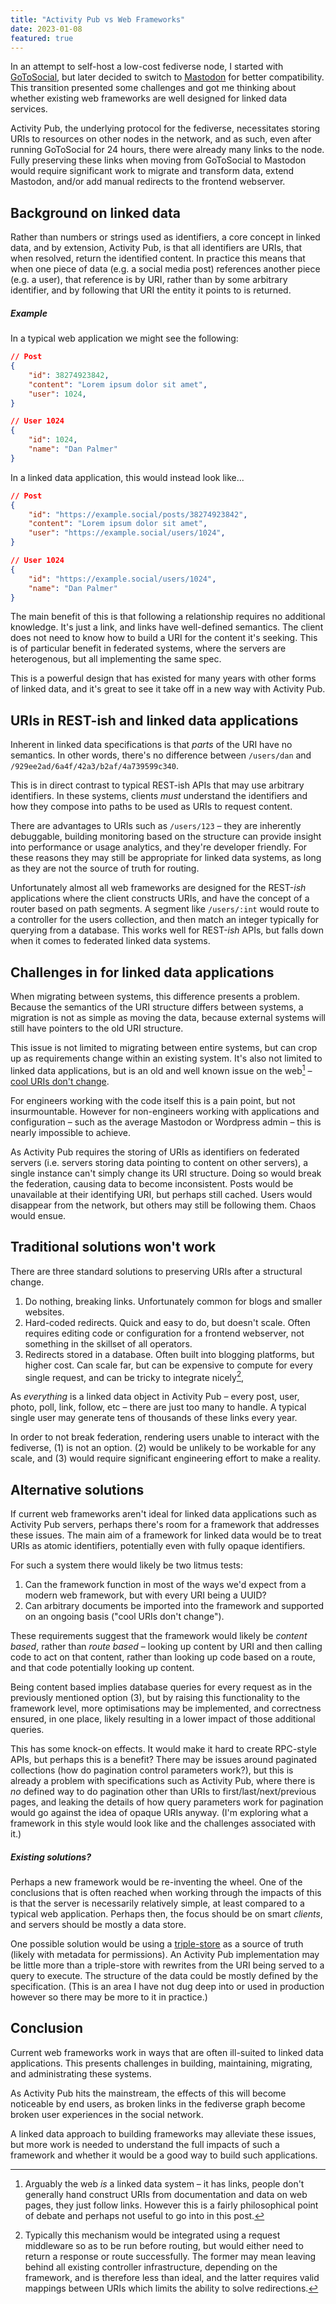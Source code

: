 ```yaml
---
title: "Activity Pub vs Web Frameworks"
date: 2023-01-08
featured: true
---
```


In an attempt to self-host a low-cost fediverse node, I started with [GoToSocial][gotosocial], but later decided to switch to [Mastodon][mastodon] for better compatibility. This transition presented some challenges and got me thinking about whether existing web frameworks are well designed for linked data services.

Activity Pub, the underlying protocol for the fediverse, necessitates storing URIs to resources on other nodes in the network, and as such, even after running GoToSocial for 24 hours, there were already many links to the node. Fully preserving these links when moving from GoToSocial to Mastodon would require significant work to migrate and transform data, extend Mastodon, and/or add manual redirects to the frontend webserver.

## Background on linked data

Rather than numbers or strings used as identifiers, a core concept in linked data, and by extension, Activity Pub, is that all identifiers are URIs, that when resolved, return the identified content. In practice this means that when one piece of data (e.g. a social media post) references another piece (e.g. a user), that reference is by URI, rather than by some arbitrary identifier, and by following that URI the entity it points to is returned.

##### Example

In a typical web application we might see the following:

```json
// Post
{
    "id": 38274923842,
    "content": "Lorem ipsum dolor sit amet",
    "user": 1024,
}

// User 1024
{
    "id": 1024,
    "name": "Dan Palmer"
}
```

In a linked data application, this would instead look like...

```json
// Post
{
    "id": "https://example.social/posts/38274923842",
    "content": "Lorem ipsum dolor sit amet",
    "user": "https://example.social/users/1024",
}

// User 1024
{
    "id": "https://example.social/users/1024",
    "name": "Dan Palmer"
}
```

The main benefit of this is that following a relationship requires no additional knowledge. It's just a link, and links have well-defined semantics. The client does not need to know how to build a URI for the content it's seeking. This is of particular benefit in federated systems, where the servers are heterogenous, but all implementing the same spec.

This is a powerful design that has existed for many years with other forms of linked data, and it's great to see it take off in a new way with Activity Pub.

## URIs in REST-ish and linked data applications

Inherent in linked data specifications is that _parts_ of the URI have no semantics. In other words, there's no difference between `/users/dan` and `/929ee2ad/6a4f/42a3/b2af/4a739599c340`.

This is in direct contrast to typical REST-ish APIs that may use arbitrary identifiers. In these systems, clients _must_ understand the identifiers and how they compose into paths to be used as URIs to request content.

There are advantages to URIs such as `/users/123` – they are inherently debuggable, building monitoring based on the structure can provide insight into performance or usage analytics, and they're developer friendly. For these reasons they may still be appropriate for linked data systems, as long as they are not the source of truth for routing.

Unfortunately almost all web frameworks are designed for the REST-_ish_ applications where the client constructs URIs, and have the concept of a router based on path segments. A segment like `/users/:int` would route to a controller for the users collection, and then match an integer typically for querying from a database. This works well for REST-_ish_ APIs, but falls down when it comes to federated linked data systems.

## Challenges in for linked data applications

When migrating between systems, this difference presents a problem. Because the semantics of the URI structure differs between systems, a migration is not as simple as moving the data, because external systems will still have pointers to the old URI structure.

This issue is not limited to migrating between entire systems, but can crop up as requirements change within an existing system. It's also not limited to linked data applications, but is an old and well known issue on the web[^1] – [cool URIs don't change][cooluris].

For engineers working with the code itself this is a pain point, but not insurmountable. However for non-engineers working with applications and configuration – such as the average Mastodon or Wordpress admin – this is nearly impossible to achieve.

As Activity Pub requires the storing of URIs as identifiers on federated servers (i.e. servers storing data pointing to content on other servers), a single instance can't simply change its URI structure. Doing so would break the federation, causing data to become inconsistent. Posts would be unavailable at their identifying URI, but perhaps still cached. Users would disappear from the network, but others may still be following them. Chaos would ensue.

## Traditional solutions won't work

There are three standard solutions to preserving URIs after a structural change.

1. Do nothing, breaking links. Unfortunately common for blogs and smaller websites.
2. Hard-coded redirects. Quick and easy to do, but doesn't scale. Often requires editing code or configuration for a frontend webserver, not something in the skillset of all operators.
3. Redirects stored in a database. Often built into blogging platforms, but higher cost. Can scale far, but can be expensive to compute for every single request, and can be tricky to integrate nicely[^2],

As _everything_ is a linked data object in Activity Pub – every post, user, photo, poll, link, follow, etc – there are just too many to handle. A typical single user may generate tens of thousands of these links every year.

In order to not break federation, rendering users unable to interact with the fediverse, (1) is not an option. (2) would be unlikely to be workable for any scale, and (3) would require significant engineering effort to make a reality.

## Alternative solutions

If current web frameworks aren't ideal for linked data applications such as Activity Pub servers, perhaps there's room for a framework that addresses these issues. The main aim of a framework for linked data would be to treat URIs as atomic identifiers, potentially even with fully opaque identifiers.

For such a system there would likely be two litmus tests:

1. Can the framework function in most of the ways we'd expect from a modern web framework, but with every URI being a UUID?
2. Can arbitrary documents be imported into the framework and supported on an ongoing basis ("cool URIs don't change").

These requirements suggest that the framework would likely be _content based_, rather than _route based_ – looking up content by URI and then calling code to act on that content, rather than looking up code based on a route, and that code potentially looking up content.

Being content based implies database queries for every request as in the previously mentioned option (3), but by raising this functionality to the framework level, more optimisations may be implemented, and correctness ensured, in one place, likely resulting in a lower impact of those additional queries.

This has some knock-on effects. It would make it hard to create RPC-style APIs, but perhaps this is a benefit? There may be issues around paginated collections (how do pagination control parameters work?), but this is already a problem with specifications such as Activity Pub, where there is _no_ defined way to do pagination other than URIs to first/last/next/previous pages, and leaking the details of how query parameters work for pagination would go against the idea of opaque URIs anyway. (I'm exploring what a framework in this style would look like and the challenges associated with it.)

##### Existing solutions?

Perhaps a new framework would be re-inventing the wheel. One of the conclusions that is often reached when working through the impacts of this is that the server is necessarily relatively simple, at least compared to a typical web application. Perhaps then, the focus should be on smart _clients_, and servers should be mostly a data store.

One possible solution would be using a [triple-store][triplestore] as a source of truth (likely with metadata for permissions). An Activity Pub implementation may be little more than a triple-store with rewrites from the URI being served to a query to execute. The structure of the data could be mostly defined by the specification. (This is an area I have not dug deep into or used in production however so there may be more to it in practice.)

## Conclusion

Current web frameworks work in ways that are often ill-suited to linked data applications. This presents challenges in building, maintaining, migrating, and administrating these systems.

As Activity Pub hits the mainstream, the effects of this will become noticeable by end users, as broken links in the fediverse graph become broken user experiences in the social network.

A linked data approach to building frameworks may alleviate these issues, but more work is needed to understand the full impacts of such a framework and whether it would be a good way to build such applications.

[mastodon]: https://joinmastodon.org/
[gotosocial]: https://gotosocial.org/
[cooluris]: https://www.w3.org/Provider/Style/URI.html
[triplestore]: https://en.wikipedia.org/wiki/Triplestore

[^1]: Arguably the web _is_ a linked data system – it has links, people don't generally hand construct URIs from documentation and data on web pages, they just follow links. However this is a fairly philosophical point of debate and perhaps not useful to go into in this post.
[^2]: Typically this mechanism would be integrated using a request middleware so as to be run before routing, but would either need to return a response or route successfully. The former may mean leaving behind all existing controller infrastructure, depending on the framework, and is therefore less than ideal, and the latter requires valid mappings between URIs which limits the ability to solve redirections.
